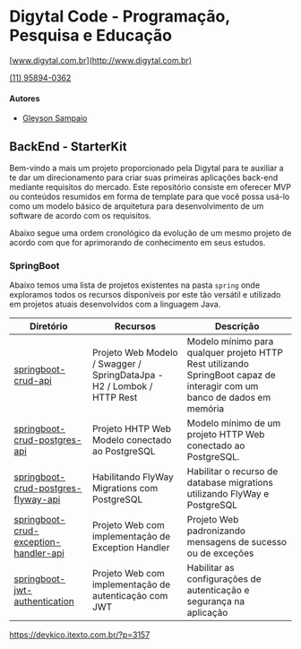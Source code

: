 # Digytal Code - Programação, Pesquisa e Educação
[www.digytal.com.br](http://www.digytal.com.br)

[(11) 95894-0362](https://api.whatsapp.com/send?phone=5511958940362)


#### Autores
- [Gleyson Sampaio](https://github.com/glysns)

## BackEnd - StarterKit

Bem-vindo a mais um projeto proporcionado pela Digytal para te auxiliar a te dar um direcionamento para criar suas primeiras aplicações back-end mediante requisitos do mercado.
Este repositório consiste em oferecer MVP ou conteúdos resumidos em forma de template para que você possa usá-lo como um modelo básico de arquitetura para desenvolvimento de um software de acordo com os requisitos.

Abaixo segue uma ordem cronológico da evolução de um mesmo projeto de acordo com que for aprimorando de conhecimento em seus estudos.

### SpringBoot
Abaixo temos uma lista de projetos existentes na pasta `spring` onde exploramos todos os recursos disponíveis por este tão versátil e utilizado em projetos atuais desenvolvidos com a linguagem Java.

|Diretório|Recursos|Descrição|
|----------|---------|-------|
|[springboot-crud-api](https://github.com/glysns/backend-stater-kit/tree/main/spring/springboot-crud-api)|Projeto Web Modelo / Swagger / SpringDataJpa - H2 / Lombok / HTTP Rest |Modelo mínimo para qualquer projeto HTTP Rest utilizando SpringBoot capaz de interagir com um banco de dados em memória|
|[springboot-crud-postgres-api](https://github.com/glysns/backend-stater-kit/tree/main/spring/springboot-crud-postgres-api)|Projeto HHTP Web Modelo conectado ao PostgreSQL |Modelo mínimo de um projeto HTTP Web conectado ao PostgreSQL.|
|[springboot-crud-postgres-flyway-api](https://github.com/glysns/backend-stater-kit/tree/main/spring/springboot-crud-postgres-flyway-api)|Habilitando FlyWay Migrations com PostgreSQL |Habilitar o recurso de database migrations utilizando FlyWay e PostgreSQL|
|[springboot-crud-exception-handler-api](https://github.com/glysns/backend-stater-kit/tree/main/spring/springboot-crud-exception-handler-api)|Projeto Web com implementação de Exception Handler |Projeto Web padronizando mensagens de sucesso ou de exceções|
|[springboot-jwt-authentication](https://github.com/glysns/backend-stater-kit/tree/main/spring/springboot-jwt-authentication)|Projeto Web com implementação de autenticação com JWT |Habilitar as configurações de autenticação e segurança na aplicação|



https://devkico.itexto.com.br/?p=3157